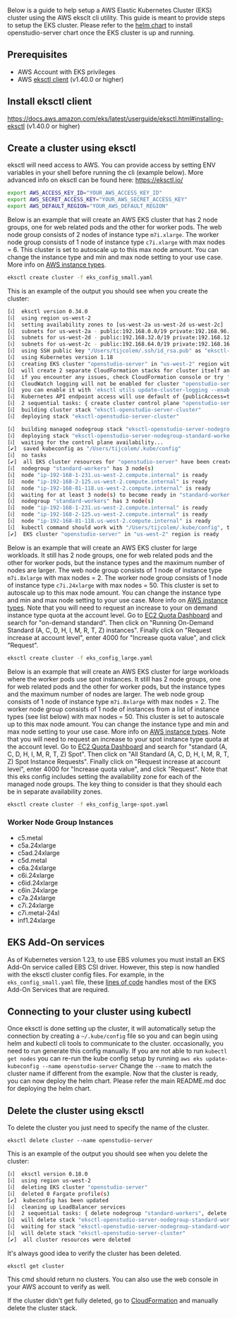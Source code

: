 Below is a guide to help setup a AWS Elastic Kubernetes Cluster (EKS) cluster using the AWS eksclt cli utility. This guide is meant to provide steps to setup the EKS cluster. Please refer to the [helm chart](/README.md) to install openstudio-server chart once the EKS cluster is up and running.

## Prerequisites

- AWS Account with EKS privileges
- AWS [eksctl client](https://docs.aws.amazon.com/eks/latest/userguide/eksctl) (v1.40.0 or higher)

## Install eksctl client

https://docs.aws.amazon.com/eks/latest/userguide/eksctl.html#installing-eksctl (v1.40.0 or higher)

## Create a cluster using eksctl

eksctl will need access to AWS. You can provide access by setting ENV variables in your shell before running the cli (example below). More advanced info on eksctl can be found here: https://eksctl.io/

```bash
export AWS_ACCESS_KEY_ID="YOUR_AWS_ACCESS_KEY_ID"
export AWS_SECRET_ACCESS_KEY="YOUR_AWS_SECRET_ACCESS_KEY"
export AWS_DEFAULT_REGION="YOUR_AWS_DEFAULT_REGION"
```

Below is an example that will create an AWS EKS cluster that has 2 node groups, one for web related pods and the other for worker pods. The web node group consists of 2 nodes of instance type `m7i.xlarge`. The worker node group consists of 1 node of instance type `c7i.xlarge` with max nodes = 6. This cluster is set to autoscale up to this max node amount. You can change the instance type and min and max node setting to your use case. More info on [AWS instance types](https://aws.amazon.com/ec2/instance-types/).

```bash
eksctl create cluster -f eks_config_small.yaml
```

This is an example of the output you should see when you create the cluster:

```bash
[ℹ]  eksctl version 0.34.0
[ℹ]  using region us-west-2
[ℹ]  setting availability zones to [us-west-2a us-west-2d us-west-2c]
[ℹ]  subnets for us-west-2a - public:192.168.0.0/19 private:192.168.96.0/19
[ℹ]  subnets for us-west-2d - public:192.168.32.0/19 private:192.168.128.0/19
[ℹ]  subnets for us-west-2c - public:192.168.64.0/19 private:192.168.160.0/19
[ℹ]  using SSH public key "/Users/tijcolem/.ssh/id_rsa.pub" as "eksctl-openstudio-server-nodegroup-standard-workers-8d:9e:ea:30:c1:55:57:67:3a:0e:f8:73:68:79:92:a9"
[ℹ]  using Kubernetes version 1.18
[ℹ]  creating EKS cluster "openstudio-server" in "us-west-2" region with managed nodes
[ℹ]  will create 2 separate CloudFormation stacks for cluster itself and the initial managed nodegroup
[ℹ]  if you encounter any issues, check CloudFormation console or try 'eksctl utils describe-stacks --region=us-west-2 --cluster=openstudio-server'
[ℹ]  CloudWatch logging will not be enabled for cluster "openstudio-server" in "us-west-2"
[ℹ]  you can enable it with 'eksctl utils update-cluster-logging --enable-types={SPECIFY-YOUR-LOG-TYPES-HERE (e.g. all)} --region=us-west-2 --cluster=openstudio-server'
[ℹ]  Kubernetes API endpoint access will use default of {publicAccess=true, privateAccess=false} for cluster "openstudio-server" in "us-west-2"
[ℹ]  2 sequential tasks: { create cluster control plane "openstudio-server", 3 sequential sub-tasks: { no tasks, create addons, create managed nodegroup "standard-workers" } }
[ℹ]  building cluster stack "eksctl-openstudio-server-cluster"
[ℹ]  deploying stack "eksctl-openstudio-server-cluster"

[ℹ]  building managed nodegroup stack "eksctl-openstudio-server-nodegroup-standard-workers"
[ℹ]  deploying stack "eksctl-openstudio-server-nodegroup-standard-workers"
[ℹ]  waiting for the control plane availability...
[✔]  saved kubeconfig as "/Users/tijcolem/.kube/config"
[ℹ]  no tasks
[✔]  all EKS cluster resources for "openstudio-server" have been created
[ℹ]  nodegroup "standard-workers" has 3 node(s)
[ℹ]  node "ip-192-168-1-231.us-west-2.compute.internal" is ready
[ℹ]  node "ip-192-168-2-125.us-west-2.compute.internal" is ready
[ℹ]  node "ip-192-168-81-118.us-west-2.compute.internal" is ready
[ℹ]  waiting for at least 3 node(s) to become ready in "standard-workers"
[ℹ]  nodegroup "standard-workers" has 3 node(s)
[ℹ]  node "ip-192-168-1-231.us-west-2.compute.internal" is ready
[ℹ]  node "ip-192-168-2-125.us-west-2.compute.internal" is ready
[ℹ]  node "ip-192-168-81-118.us-west-2.compute.internal" is ready
[ℹ]  kubectl command should work with "/Users/tijcolem/.kube/config", try 'kubectl get nodes'
[✔]  EKS cluster "openstudio-server" in "us-west-2" region is ready
```
Below is an example that will create an AWS EKS cluster for large workloads. It still has 2 node groups, one for web related pods and the other for worker pods, but the instance types and the maximum number of nodes are larger. The web node group consists of 1 node of instance type `m7i.8xlarge` with max nodes = 2. The worker node group consists of 1 node of instance type `c7i.24xlarge` with max nodes = 50. This cluster is set to autoscale up to this max node amount. You can change the instance type and min and max node setting to your use case. More info on [AWS instance types](https://aws.amazon.com/ec2/instance-types/). Note that you will need to request an increase to your on demand instance type quota at the account level. Go to [EC2 Quota Dashboard](console.aws.amazon.com/servicequotas/home/services/ec2/quotas) and search for "on-demand standard". Then click on "Running On-Demand Standard (A, C, D, H, I, M, R, T, Z) instances". Finally click on "Request increase at account level", enter 4000 for "Increase quota value", and click "Request".

```bash
eksctl create cluster -f eks_config_large.yaml
```
Below is an example that will create an AWS EKS cluster for large workloads where the worker pods use spot instances. It still has 2 node groups, one for web related pods and the other for worker pods, but the instance types and the maximum number of nodes are larger. The web node group consists of 1 node of instance type `m7i.8xlarge` with max nodes = 2. The worker node group consists of 1 node of instances from a list of instance types (see list below) with max nodes = 50. This cluster is set to autoscale up to this max node amount. You can change the instance type and min and max node setting to your use case. More info on [AWS instance types](https://aws.amazon.com/ec2/instance-types/). Note that you will need to request an increase to your spot instance type quota at the account level. Go to [EC2 Quota Dashboard](console.aws.amazon.com/servicequotas/home/services/ec2/quotas) and search for "standard (A, C, D, H, I, M, R, T, Z) Spot". Then click on "All Standard (A, C, D, H, I, M, R, T, Z) Spot Instance Requests". Finally click on "Request increase at account level", enter 4000 for "Increase quota value", and click "Request". Note that this eks config includes setting the availability zone for each of the managed node groups. The key thing to consider is that they should each be in separate availability zones.

```bash
eksctl create cluster -f eks_config_large-spot.yaml
```

### Worker Node Group Instances
* c5.metal
* c5a.24xlarge
* c5ad.24xlarge
* c5d.metal
* c6a.24xlarge
* c6i.24xlarge
* c6id.24xlarge
* c6in.24xlarge
* c7a.24xlarge
* c7i.24xlarge
* c7i.metal-24xl
* inf1.24xlarge

## EKS Add-On services

As of Kubernetes version 1.23, to use EBS volumes you must install an EKS Add-On service called EBS CSI driver. However, this step is now handled with the eksctl cluster config files. For example, in the `eks_config_small.yaml` file, these [lines of code](https://github.com/NREL/openstudio-server-helm/blob/large_projects/eks_config_small.yaml#L18-L30) handles most of the EKS Add-On Services that are required.

## Connecting to your cluster using kubectl

Once eksctl is done setting up the cluster, it will automatically setup the connection by creating a `~/.kube/config` file so you and can begin using helm and kubectl cli tools to communicate to the cluster. occasionally, you need to run generate this config manually. If you are not able to run `kubectl get nodes` you can re-run the kube config setup by running `aws eks update-kubeconfig --name openstudio-server` Change the `--name` to match the cluster name if different from the example. Now that the cluster is ready, you can now deploy the helm chart. Please refer the main README.md doc for deploying the helm chart. 

## Delete the cluster using eksctl

To delete the cluster you just need to specify the name of the cluster.

`eksctl delete cluster --name openstudio-server`

This is an example of the output you should see when you delete the cluster:

```bash
[ℹ]  eksctl version 0.18.0
[ℹ]  using region us-west-2
[ℹ]  deleting EKS cluster "openstudio-server"
[ℹ]  deleted 0 Fargate profile(s)
[✔]  kubeconfig has been updated
[ℹ]  cleaning up LoadBalancer services
[ℹ]  2 sequential tasks: { delete nodegroup "standard-workers", delete cluster control plane "openstudio-server" [async] }
[ℹ]  will delete stack "eksctl-openstudio-server-nodegroup-standard-workers"
[ℹ]  waiting for stack "eksctl-openstudio-server-nodegroup-standard-workers" to get deleted
[ℹ]  will delete stack "eksctl-openstudio-server-cluster"
[✔]  all cluster resources were deleted
```

It's always good idea to verify the cluster has been deleted.

`eksctl get cluster`

This cmd should return no clusters. You can also use the web console in your AWS account to verify as well.

If the cluster didn't get fully deleted, go to [CloudFormation](console.aws.amazon.com/cloudformation) and manually delete the cluster stack.


